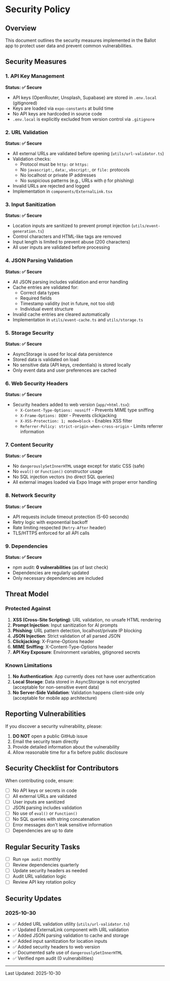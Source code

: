 # Security Policy

## Overview

This document outlines the security measures implemented in the Ballot app to protect user data and prevent common vulnerabilities.

## Security Measures

### 1. API Key Management

**Status: ✅ Secure**

- API keys (OpenRouter, Unsplash, Supabase) are stored in `.env.local` (gitignored)
- Keys are loaded via `expo-constants` at build time
- No API keys are hardcoded in source code
- `.env.local` is explicitly excluded from version control via `.gitignore`

### 2. URL Validation

**Status: ✅ Secure**

- All external URLs are validated before opening (`utils/url-validator.ts`)
- Validation checks:
  - Protocol must be `http:` or `https:`
  - No `javascript:`, `data:`, `vbscript:`, or `file:` protocols
  - No localhost or private IP addresses
  - No suspicious patterns (e.g., URLs with `@` for phishing)
- Invalid URLs are rejected and logged
- Implementation in `components/ExternalLink.tsx`

### 3. Input Sanitization

**Status: ✅ Secure**

- Location inputs are sanitized to prevent prompt injection (`utils/event-generation.ts`)
- Control characters and HTML-like tags are removed
- Input length is limited to prevent abuse (200 characters)
- All user inputs are validated before processing

### 4. JSON Parsing Validation

**Status: ✅ Secure**

- All JSON parsing includes validation and error handling
- Cache entries are validated for:
  - Correct data types
  - Required fields
  - Timestamp validity (not in future, not too old)
  - Individual event structure
- Invalid cache entries are cleared automatically
- Implementation in `utils/event-cache.ts` and `utils/storage.ts`

### 5. Storage Security

**Status: ✅ Secure**

- AsyncStorage is used for local data persistence
- Stored data is validated on load
- No sensitive data (API keys, credentials) is stored locally
- Only event data and user preferences are cached

### 6. Web Security Headers

**Status: ✅ Secure**

- Security headers added to web version (`app/+html.tsx`):
  - `X-Content-Type-Options: nosniff` - Prevents MIME type sniffing
  - `X-Frame-Options: DENY` - Prevents clickjacking
  - `X-XSS-Protection: 1; mode=block` - Enables XSS filter
  - `Referrer-Policy: strict-origin-when-cross-origin` - Limits referrer information

### 7. Content Security

**Status: ✅ Secure**

- No `dangerouslySetInnerHTML` usage except for static CSS (safe)
- No `eval()` or `Function()` constructor usage
- No SQL injection vectors (no direct SQL queries)
- All external images loaded via Expo Image with proper error handling

### 8. Network Security

**Status: ✅ Secure**

- API requests include timeout protection (5-60 seconds)
- Retry logic with exponential backoff
- Rate limiting respected (`Retry-After` header)
- TLS/HTTPS enforced for all API calls

### 9. Dependencies

**Status: ✅ Secure**

- npm audit: **0 vulnerabilities** (as of last check)
- Dependencies are regularly updated
- Only necessary dependencies are included

## Threat Model

### Protected Against

1. **XSS (Cross-Site Scripting)**: URL validation, no unsafe HTML rendering
2. **Prompt Injection**: Input sanitization for AI prompts
3. **Phishing**: URL pattern detection, localhost/private IP blocking
4. **JSON Injection**: Strict validation of all parsed JSON
5. **Clickjacking**: X-Frame-Options header
6. **MIME Sniffing**: X-Content-Type-Options header
7. **API Key Exposure**: Environment variables, gitignored secrets

### Known Limitations

1. **No Authentication**: App currently does not have user authentication
2. **Local Storage**: Data stored in AsyncStorage is not encrypted (acceptable for non-sensitive event data)
3. **No Server-Side Validation**: Validation happens client-side only (acceptable for mobile app architecture)

## Reporting Vulnerabilities

If you discover a security vulnerability, please:

1. **DO NOT** open a public GitHub issue
2. Email the security team directly
3. Provide detailed information about the vulnerability
4. Allow reasonable time for a fix before public disclosure

## Security Checklist for Contributors

When contributing code, ensure:

- [ ] No API keys or secrets in code
- [ ] All external URLs are validated
- [ ] User inputs are sanitized
- [ ] JSON parsing includes validation
- [ ] No use of `eval()` or `Function()`
- [ ] No SQL queries with string concatenation
- [ ] Error messages don't leak sensitive information
- [ ] Dependencies are up to date

## Regular Security Tasks

- [ ] Run `npm audit` monthly
- [ ] Review dependencies quarterly
- [ ] Update security headers as needed
- [ ] Audit URL validation logic
- [ ] Review API key rotation policy

## Security Updates

### 2025-10-30

- ✅ Added URL validation utility (`utils/url-validator.ts`)
- ✅ Updated ExternalLink component with URL validation
- ✅ Added JSON parsing validation to cache and storage
- ✅ Added input sanitization for location inputs
- ✅ Added security headers to web version
- ✅ Documented safe use of `dangerouslySetInnerHTML`
- ✅ Verified npm audit (0 vulnerabilities)

---

Last Updated: 2025-10-30
